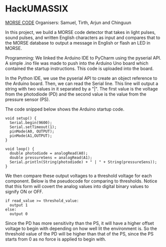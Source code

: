 # HackUMASSIX


[MORSE CODE](../HackUMASSIX/README/morse-code-1024x682.jpq)
Organisers: Samuel, Tirth, Arjun and Chinguun

In this project, we build a MORSE code detector that takes in light pulses, sound pulses, and written English characters as input and compares that to the MORSE database to output a message in English or flash an LED in MORSE. 

Programming: 
We linked the Arduino IDE to PyCharm using the pyserial API. A simple .ino file was made to push into the Arduino Uno board which contained the startup instructions. This code is uploaded into the board. 

In the Python IDE, we use the pyserial API to create an object reference to the Arduino board. Then, we can read the Serial line. This line will output a string with two values in it separated by a "|". The first value is the voltage from the photodiode (PD) and the second value is the value from the pressure sensor (PS). 

The code snipped below shows the Arduino startup code. 
```
void setup() {
  Serial.begin(9600);
  Serial.setTimeout(1);
  pinMode(A0, OUTPUT);
  pinMode(A1,OUTPUT);
}

void loop() {
  double photodiode = analogRead(A0);
  double pressureSens = analogRead(A1);
  Serial.println(String(photodiode) + " | " + String(pressureSens));
}
```

We then compare these output voltages to a threshold voltage for each component. Below is the pseudocode for comparing to thresholds. Notice that this form will covert the analog values into digital binary values to signify ON or OFF. 
```
if read_value >= threshold_value:
  output 1
else:
  output 0
```

Since the PD has more sensitivity than the PS, it will have a higher offset voltage to begin with depending on how well lit the environment is. So the threshold value of the PD will be higher than that of the PS, since the PS starts from 0 as no force is applied to begin with. 
